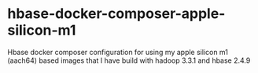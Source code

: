 # hbase-docker-composer-apple-silicon-m1
Hbase docker composer configuration for using my apple silicon m1 (aach64) based images that I have build with 
hadoop 3.3.1 and hbase 2.4.9